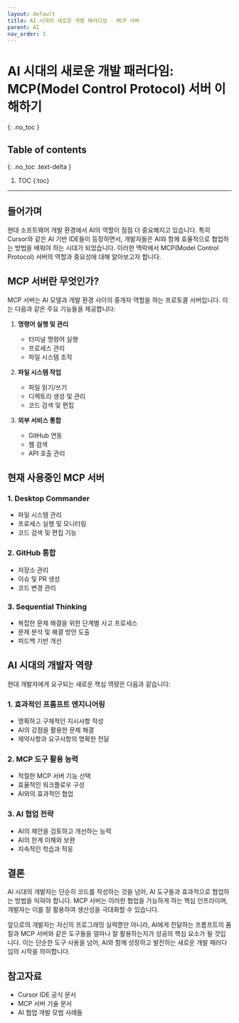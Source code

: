 ```yaml
---
layout: default
title: AI 시대의 새로운 개발 패러다임 - MCP 서버
parent: AI
nav_order: 1
---
```


# AI 시대의 새로운 개발 패러다임: MCP(Model Control Protocol) 서버 이해하기
{: .no_toc }

## Table of contents
{: .no_toc .text-delta }

1. TOC
{:toc}

---

## 들어가며

현대 소프트웨어 개발 환경에서 AI의 역할이 점점 더 중요해지고 있습니다. 특히 Cursor와 같은 AI 기반 IDE들이 등장하면서, 개발자들은 AI와 함께 효율적으로 협업하는 방법을 배워야 하는 시대가 되었습니다. 이러한 맥락에서 MCP(Model Control Protocol) 서버의 역할과 중요성에 대해 알아보고자 합니다.

## MCP 서버란 무엇인가?

MCP 서버는 AI 모델과 개발 환경 사이의 중개자 역할을 하는 프로토콜 서버입니다. 이는 다음과 같은 주요 기능들을 제공합니다:

1. **명령어 실행 및 관리**
   - 터미널 명령어 실행
   - 프로세스 관리
   - 파일 시스템 조작

2. **파일 시스템 작업**
   - 파일 읽기/쓰기
   - 디렉토리 생성 및 관리
   - 코드 검색 및 편집

3. **외부 서비스 통합**
   - GitHub 연동
   - 웹 검색
   - API 호출 관리

## 현재 사용중인 MCP 서버

### 1. Desktop Commander
- 파일 시스템 관리
- 프로세스 실행 및 모니터링
- 코드 검색 및 편집 기능

### 2. GitHub 통합
- 저장소 관리
- 이슈 및 PR 생성
- 코드 변경 관리

### 3. Sequential Thinking
- 복잡한 문제 해결을 위한 단계별 사고 프로세스
- 문제 분석 및 해결 방안 도출
- 피드백 기반 개선

## AI 시대의 개발자 역량

현대 개발자에게 요구되는 새로운 핵심 역량은 다음과 같습니다:

### 1. 효과적인 프롬프트 엔지니어링
- 명확하고 구체적인 지시사항 작성
- AI의 강점을 활용한 문제 해결
- 제약사항과 요구사항의 명확한 전달

### 2. MCP 도구 활용 능력
- 적절한 MCP 서버 기능 선택
- 효율적인 워크플로우 구성
- AI와의 효과적인 협업

### 3. AI 협업 전략
- AI의 제안을 검토하고 개선하는 능력
- AI의 한계 이해와 보완
- 지속적인 학습과 적응

## 결론

AI 시대의 개발자는 단순히 코드를 작성하는 것을 넘어, AI 도구들과 효과적으로 협업하는 방법을 익혀야 합니다. MCP 서버는 이러한 협업을 가능하게 하는 핵심 인프라이며, 개발자는 이를 잘 활용하여 생산성을 극대화할 수 있습니다.

앞으로의 개발자는 자신의 프로그래밍 실력뿐만 아니라, AI에게 전달하는 프롬프트의 품질과 MCP 서버와 같은 도구들을 얼마나 잘 활용하는지가 성공의 핵심 요소가 될 것입니다. 이는 단순한 도구 사용을 넘어, AI와 함께 성장하고 발전하는 새로운 개발 패러다임의 시작을 의미합니다.

## 참고자료
- Cursor IDE 공식 문서
- MCP 서버 기술 문서
- AI 협업 개발 모범 사례들 